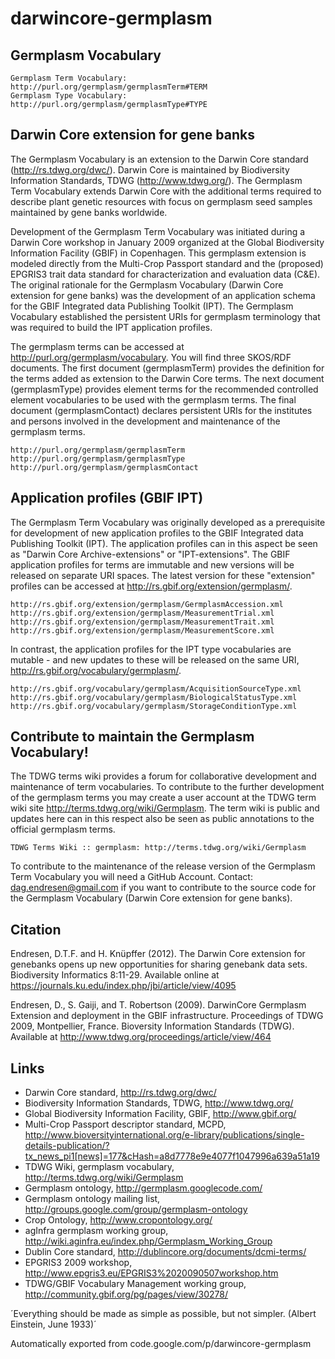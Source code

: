 # darwincore-germplasm

## Germplasm Vocabulary

    Germplasm Term Vocabulary: http://purl.org/germplasm/germplasmTerm#TERM
    Germplasm Type Vocabulary: http://purl.org/germplasm/germplasmType#TYPE 

## Darwin Core extension for gene banks
The Germplasm Vocabulary is an extension to the Darwin Core standard (http://rs.tdwg.org/dwc/).
Darwin Core is maintained by Biodiversity Information Standards, TDWG (http://www.tdwg.org/). 
The Germplasm Term Vocabulary extends Darwin Core with the additional terms required to describe plant 
genetic resources with focus on germplasm seed samples maintained by gene banks worldwide.

Development of the Germplasm Term Vocabulary was initiated during a Darwin Core workshop in 
January 2009 organized at the Global Biodiversity Information Facility (GBIF) in Copenhagen. 
This germplasm extension is modeled directly from the Multi-Crop Passport standard and the 
(proposed) EPGRIS3 trait data standard for characterization and evaluation data (C&E). 
The original rationale for the Germplasm Vocabulary (Darwin Core extension for gene banks) 
was the development of an application schema for the GBIF Integrated data Publishing Toolkit (IPT). 
The Germplasm Vocabulary established the persistent URIs for germplasm terminology that was 
required to build the IPT application profiles.

The germplasm terms can be accessed at http://purl.org/germplasm/vocabulary. 
You will find three SKOS/RDF documents. The first document (germplasmTerm) 
provides the definition for the terms added as extension to the Darwin Core terms. 
The next document (germplasmType) provides element terms for the recommended 
controlled element vocabularies to be used with the germplasm terms. 
The final document (germplasmContact) declares persistent URIs for the institutes 
and persons involved in the development and maintenance of the germplasm terms.

    http://purl.org/germplasm/germplasmTerm
    http://purl.org/germplasm/germplasmType
    http://purl.org/germplasm/germplasmContact

## Application profiles (GBIF IPT)

The Germplasm Term Vocabulary was originally developed as a prerequisite for development 
of new application profiles to the GBIF Integrated data Publishing Toolkit (IPT). 
The application profiles can in this aspect be seen as "Darwin Core Archive-extensions" 
or "IPT-extensions". The GBIF application profiles for terms are immutable and new versions 
will be released on separate URI spaces. The latest version for these "extension" profiles 
can be accessed at http://rs.gbif.org/extension/germplasm/.

    http://rs.gbif.org/extension/germplasm/GermplasmAccession.xml
    http://rs.gbif.org/extension/germplasm/MeasurementTrial.xml
    http://rs.gbif.org/extension/germplasm/MeasurementTrait.xml
    http://rs.gbif.org/extension/germplasm/MeasurementScore.xml

In contrast, the application profiles for the IPT type vocabularies are mutable - and new 
updates to these will be released on the same URI, http://rs.gbif.org/vocabulary/germplasm/.

    http://rs.gbif.org/vocabulary/germplasm/AcquisitionSourceType.xml
    http://rs.gbif.org/vocabulary/germplasm/BiologicalStatusType.xml
    http://rs.gbif.org/vocabulary/germplasm/StorageConditionType.xml


## Contribute to maintain the Germplasm Vocabulary!
The TDWG terms wiki provides a forum for collaborative development and maintenance of term vocabularies. 
To contribute to the further development of the germplasm terms you may create a user account at the 
TDWG term wiki site http://terms.tdwg.org/wiki/Germplasm. The term wiki is public and updates here can 
in this respect also be seen as public annotations to the official germplasm terms.

    TDWG Terms Wiki :: germplasm: http://terms.tdwg.org/wiki/Germplasm 

To contribute to the maintenance of the release version of the Germplasm Term Vocabulary you will need a GitHub Account. Contact: dag.endresen@gmail.com if you want to contribute 
to the source code for the Germplasm Vocabulary (Darwin Core extension for gene banks).


## Citation

 Endresen, D.T.F. and H. Knüpffer (2012). The Darwin Core extension for genebanks opens 
 up new opportunities for sharing genebank data sets. Biodiversity Informatics 8:11-29. 
 Available online at https://journals.ku.edu/index.php/jbi/article/view/4095

 Endresen, D., S. Gaiji, and T. Robertson (2009). DarwinCore Germplasm Extension and 
 deployment in the GBIF infrastructure. Proceedings of TDWG 2009, Montpellier, France. 
 Bioversity Information Standards (TDWG). 
 Available at http://www.tdwg.org/proceedings/article/view/464


## Links
* Darwin Core standard, http://rs.tdwg.org/dwc/
* Biodiversity Information Standards, TDWG, http://www.tdwg.org/
* Global Biodiversity Information Facility, GBIF, http://www.gbif.org/
* Multi-Crop Passport descriptor standard, MCPD, http://www.bioversityinternational.org/e-library/publications/single-details-publication/?tx_news_pi1[news]=177&cHash=a8d7778e9e4077f1047996a639a51a19
* TDWG Wiki, germplasm vocabulary, http://terms.tdwg.org/wiki/Germplasm
* Germplasm ontology, http://germplasm.googlecode.com/
* Germplasm ontology mailing list, http://groups.google.com/group/germplasm-ontology
* Crop Ontology, http://www.cropontology.org/
* agInfra germplasm working group, http://wiki.aginfra.eu/index.php/Germplasm_Working_Group
* Dublin Core standard, http://dublincore.org/documents/dcmi-terms/
* EPGRIS3 2009 workshop, http://www.epgris3.eu/EPGRIS3%2020090507workshop.htm
* TDWG/GBIF Vocabulary Management working group, http://community.gbif.org/pg/pages/view/30278/


´Everything should be made as simple as possible, but not simpler. (Albert Einstein, June 1933)´


Automatically exported from code.google.com/p/darwincore-germplasm
